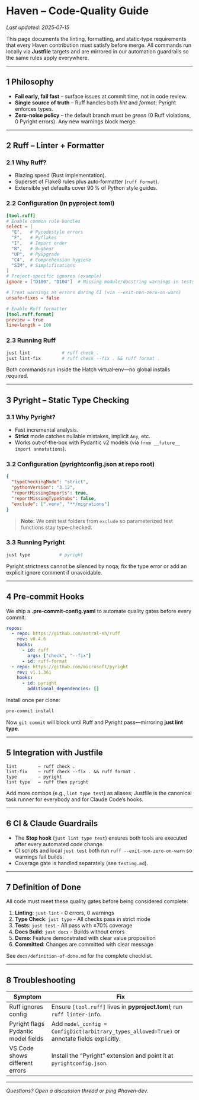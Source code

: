 # Haven – Code‑Quality Guide

*Last updated: 2025‑07‑15*

This page documents the linting, formatting, and static‑type requirements that every Haven contribution must satisfy before merge.  All commands run locally via **Justfile** targets and are mirrored in our automation guardrails so the same rules apply everywhere.

---

## 1  Philosophy

* **Fail early, fail fast** – surface issues at commit time, not in code review.
* **Single source of truth** – Ruff handles both *lint* and *format*; Pyright enforces types.
* **Zero‑noise policy** – the default branch must be *green* (0 Ruff violations, 0 Pyright errors). Any new warnings block merge.

---

## 2  Ruff – Linter + Formatter

### 2.1  Why Ruff?

* Blazing speed (Rust implementation).
* Superset of Flake8 rules plus auto‑formatter (`ruff format`).
* Extensible yet defaults cover 90 % of Python style guides.

### 2.2  Configuration (in **pyproject.toml**)

```toml
[tool.ruff]
# Enable common rule bundles
select = [
  "E",   # Pycodestyle errors
  "F",   # Pyflakes
  "I",   # Import order
  "B",   # Bugbear
  "UP",  # PyUpgrade
  "C4",  # Comprehension hygiene
  "SIM", # Simplifications
]
# Project‑specific ignores (example)
ignore = ["D100", "D104"]  # Missing module/docstring warnings in tests

# Treat warnings as errors during CI (via --exit‑non‑zero‑on‑warn)
unsafe‑fixes = false

# Enable Ruff formatter
[tool.ruff.format]
preview = true
line‑length = 100
```

### 2.3  Running Ruff

```bash
just lint            # ruff check .
just lint‑fix        # ruff check --fix . && ruff format .
```

Both commands run inside the Hatch virtual‑env—no global installs required.

---

## 3  Pyright – Static Type Checking

### 3.1  Why Pyright?

* Fast incremental analysis.
* **Strict** mode catches nullable mistakes, implicit `Any`, etc.
* Works out‑of‑the‑box with Pydantic v2 models (via `from __future__ import annotations`).

### 3.2  Configuration (**pyrightconfig.json** at repo root)

```json
{
  "typeCheckingMode": "strict",
  "pythonVersion": "3.12",
  "reportMissingImports": true,
  "reportMissingTypeStubs": false,
  "exclude": [".venv", "**/migrations"]
}
```

> **Note:** We omit test folders from `exclude` so parameterized test functions stay type‑checked.

### 3.3  Running Pyright

```bash
just type           # pyright
```

Pyright strictness cannot be silenced by noqa; fix the type error or add an explicit ignore comment if unavoidable.

---

## 4  Pre‑commit Hooks

We ship a **.pre‑commit‑config.yaml** to automate quality gates before every commit:

```yaml
repos:
  - repo: https://github.com/astral‑sh/ruff
    rev: v0.4.6
    hooks:
      - id: ruff
        args: ["check", "--fix"]
      - id: ruff‑format
  - repo: https://github.com/microsoft/pyright
    rev: v1.1.361
    hooks:
      - id: pyright
        additional_dependencies: []
```

Install once per clone:

```bash
pre‑commit install
```

Now `git commit` will block until Ruff and Pyright pass—mirroring **just lint type**.

---

## 5  Integration with Justfile

```text
lint        – ruff check .
lint‑fix    – ruff check --fix . && ruff format .
type        – pyright
lint type   – ruff then pyright
```

Add more combos (e.g., `lint type test`) as aliases; Justfile is the canonical task runner for everybody and for Claude Code’s hooks.

---

## 6  CI & Claude Guardrails

* The **Stop hook** (`just lint type test`) ensures both tools are executed after every automated code change.
* CI scripts and local `just test` both run `ruff --exit‑non‑zero‑on‑warn` so warnings fail builds.
* Coverage gate is handled separately (see `testing.md`).

---

## 7  Definition of Done

All code must meet these quality gates before being considered complete:

1. **Linting**: `just lint` - 0 errors, 0 warnings
2. **Type Check**: `just type` - All checks pass in strict mode  
3. **Tests**: `just test` - All pass with ≥70% coverage
4. **Docs Build**: `just docs` - Builds without errors
5. **Demo**: Feature demonstrated with clear value proposition
6. **Committed**: Changes are committed with clear message

See `docs/definition-of-done.md` for the complete checklist.

---

## 8  Troubleshooting

| Symptom                             | Fix                                                                                          |
| ----------------------------------- | -------------------------------------------------------------------------------------------- |
| Ruff ignores config                 | Ensure `[tool.ruff]` lives in **pyproject.toml**; run `ruff linter‑info`.                    |
| Pyright flags Pydantic model fields | Add `model_config = ConfigDict(arbitrary_types_allowed=True)` or annotate fields explicitly. |
| VS Code shows different errors      | Install the “Pyright” extension and point it at `pyrightconfig.json`.                        |

---

*Questions? Open a discussion thread or ping #haven‑dev.*
